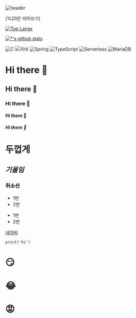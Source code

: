 ![header](https://capsule-render.vercel.app/api?type=wave&color=auto&height=300&section=header&text=깃허브%20특강&fontSize=90)

(%20은 띄어쓰기)

[![Top Langs](https://github-readme-stats.vercel.app/api/top-langs/?username=Ruby-Aero)](https://github.com/Ruby-Aero/github-readme-stats)

[![*'s github stats](https://github-readme-stats.vercel.app/api?username=Ruby-Aero&show_icons=true&theme=radical)](https://github.com/Ruby-Aero)


![C](https://img.shields.io/badge/-C-123456?style=flat-square&logo=C&logoColor=black)
![자바](https://img.shields.io/badge/-자바-007396?style=flat&logo=Java&logoColor=ffffff)
![Spring](https://img.shields.io/badge/-Spring-6DB33F?style=for-the-badge&logo=Spring&logoColor=white)
![TypeScript](https://img.shields.io/badge/-TypeScript-3178C6?style=flat-square&logo=TypeScript&logoColor=white)
![Serverless](https://img.shields.io/badge/-Serverless-FD5750?style=flat-square&logo=Serverless&logoColor=magenta)
![MariaDB](https://img.shields.io/badge/-MariaDB-1F305F?style=flat-square&logo=mariadb&logoColor=white)

# Hi there 👋
## Hi there 👋
### Hi there 👋
#### Hi there 👋
##### Hi there 👋

# **두껍게** <br>
## *기울임* <br>
### ~~취소선~~ <br>

* 1번
* 2번
- 1번
- 2번

[네이버](https://naver.com)


```
print('hi')
```
# 😏
# 😂
# 😡
